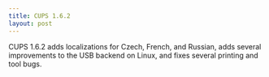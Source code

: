```yaml
---
title: CUPS 1.6.2
layout: post
---
```


CUPS 1.6.2 adds localizations for Czech, French, and Russian, adds several improvements to the USB backend on Linux, and fixes several printing and tool bugs.
